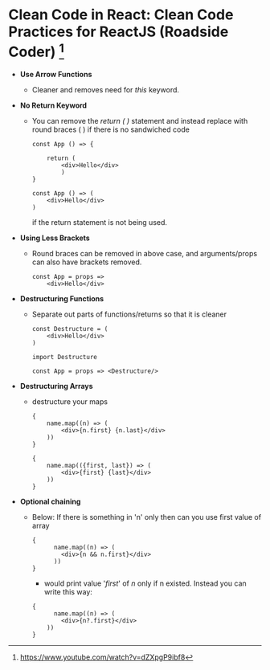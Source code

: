 # Clean Code in React: Clean Code Practices for ReactJS  (Roadside Coder) [^1]

[^1]: https://www.youtube.com/watch?v=dZXpgP9ibf8

- **Use Arrow Functions**
  - Cleaner and removes need for *this* keyword.
- **No Return Keyword**
  - You can remove the *return ( )* statement and instead replace with round braces ( ) if there is no sandwiched code

    ```js:before
    const App () => {

        return (
            <div>Hello</div>
            )
    }
    ```
    ```js:after
    const App () => (
        <div>Hello</div>
    )
    ```

    if the return statement is not being used.

- **Using Less Brackets**
  - Round braces can be removed in above case, and arguments/props can also have brackets removed.

    ```js:after
    const App = props => 
        <div>Hello</div>
    ```

- **Destructuring Functions**
  - Separate out parts of functions/returns so that it is cleaner

    ```js:before 
    const Destructure = (
        <div>Hello</div>
    )
    ```

    ```js:after
    import Destructure

    const App = props => <Destructure/>
    ```

- **Destructuring Arrays**
  - destructure your maps

    ```js:before
    {
        name.map((n) => (
            <div>{n.first} {n.last}</div>
        ))
    }
    ```
    ```js:after
    {
        name.map(({first, last}) => (
            <div>{first} {last}</div>
        ))
    }
    ```

- **Optional chaining**
  - Below: If there is something in 'n' only then can you use first value of array
  
    ```js:before
    {
          name.map((n) => (
            <div>{n && n.first}</div>
          ))
    }
    ```

    - would print value '*first*' of *n* only if n existed. Instead you can write this way:

    ```js:after
    {
          name.map((n) => (
            <div>{n?.first}</div>
        ))
    }
    ```